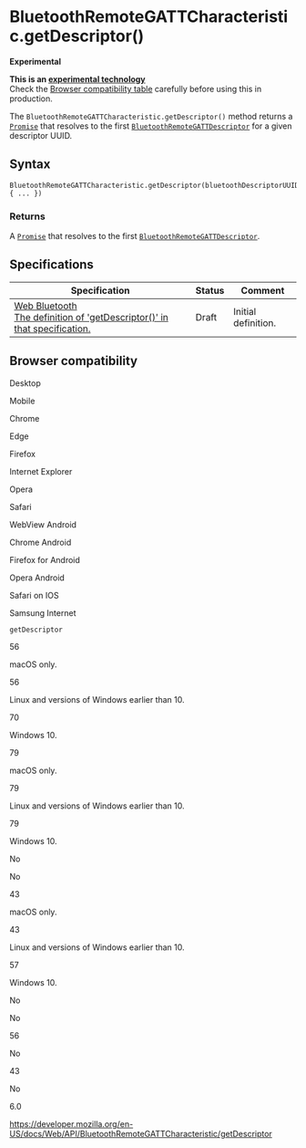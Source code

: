 # BluetoothRemoteGATTCharacteristic.getDescriptor()

**Experimental**

**This is an [experimental technology](https://developer.mozilla.org/en-US/docs/MDN/Guidelines/Conventions_definitions#experimental)**  
Check the [Browser compatibility table](#browser_compatibility) carefully before using this in production.

The `BluetoothRemoteGATTCharacteristic.getDescriptor()` method returns a [`Promise`](https://developer.mozilla.org/en-US/docs/Web/JavaScript/Reference/Global_Objects/Promise) that resolves to the first [`BluetoothRemoteGATTDescriptor`](../bluetoothremotegattdescriptor) for a given descriptor UUID.

## Syntax

    BluetoothRemoteGATTCharacteristic.getDescriptor(bluetoothDescriptorUUID).then(function(bluetoothGATTDescriptor) { ... })

### Returns

A [`Promise`](https://developer.mozilla.org/en-US/docs/Web/JavaScript/Reference/Global_Objects/Promise) that resolves to the first [`BluetoothRemoteGATTDescriptor`](../bluetoothremotegattdescriptor).

## Specifications

<table><thead><tr class="header"><th>Specification</th><th>Status</th><th>Comment</th></tr></thead><tbody><tr class="odd"><td><a href="https://webbluetoothcg.github.io/web-bluetooth/#dom-bluetoothremotegattcharacteristic-getdescriptor">Web Bluetooth<br />
<span class="small">The definition of 'getDescriptor()' in that specification.</span></a></td><td><span class="spec-draft">Draft</span></td><td>Initial definition.</td></tr></tbody></table>

## Browser compatibility

Desktop

Mobile

Chrome

Edge

Firefox

Internet Explorer

Opera

Safari

WebView Android

Chrome Android

Firefox for Android

Opera Android

Safari on IOS

Samsung Internet

`getDescriptor`

56

macOS only.

56

Linux and versions of Windows earlier than 10.

70

Windows 10.

79

macOS only.

79

Linux and versions of Windows earlier than 10.

79

Windows 10.

No

No

43

macOS only.

43

Linux and versions of Windows earlier than 10.

57

Windows 10.

No

No

56

No

43

No

6.0

<a href="https://developer.mozilla.org/en-US/docs/Web/API/BluetoothRemoteGATTCharacteristic/getDescriptor" class="_attribution-link">https://developer.mozilla.org/en-US/docs/Web/API/BluetoothRemoteGATTCharacteristic/getDescriptor</a>
